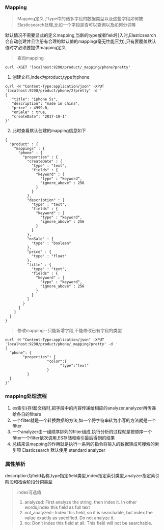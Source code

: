 ### Mapping

> Mapping定义了type中的诸多字段的数据类型以及这些字段如何被Elasticsearch处理,比如一个字段是否可以查询以及如何分词等

默认情况不需要显式的定义mapping,当新的type或者field引入时,Elasticsearch会自动创建并且注册有合理的默认值的mapping(毫无性能压力),只有要覆盖默认值时才必须要提供mapping定义

> 查询mapping
```
curl -XGET 'localhost:9200/product/_mapping/phone?pretty' 
```

1. 创建文档,index为product,type为phone
```
curl -H "Content-Type:application/json" -XPUT 'localhost:9200/product/phone/2?pretty' -d ' 
{
   "title": "iphone 5s", 
   "description": "made in china", 
   "price" : 4999.0,
   "onSale" : true, 
   "createDate": "2017-10-1"
}'
```
2. 此时查看默认创建的mapping信息如下
```
{
  "product" : {
    "mappings" : {
      "phone" : {
        "properties" : {
          "createDate" : {
            "type" : "text",
            "fields" : {
              "keyword" : {
                "type" : "keyword",
                "ignore_above" : 256
              }
            }
          },
          "description" : {
            "type" : "text",
            "fields" : {
              "keyword" : {
                "type" : "keyword",
                "ignore_above" : 256
              }
            }
          },
          "onSale" : {
            "type" : "boolean"
          },
          "price" : {
            "type" : "float"
          },
          "title" : {
            "type" : "text",
            "fields" : {
              "keyword" : {
                "type" : "keyword",
                "ignore_above" : 256
              }
            }
          }
        }
      }
    }
  }
}
```

> 修改mapping--只能新增字段,不能修改已有字段的类型
```
curl -H "Content-Type:application/json" -XPUT 'localhost:9200/product/phone/_mapping?pretty' -d ' 
{
  "phone": {
        "properties": {
                   "color":{
                         "type":"text"
                   }
          }
  }
}'
```

### mapping处理流程

1. es索引(存储)文档时,把字段中的内容传递给相应的analyzer,analyzer再传递给各自的filters
2. 一个filter就是一个转换数据的方法,如一个将字符串转为小写的方法就是一个filter
3. 一个analyzer由一组顺序排列的filter组成,执行分析的过程就是按顺序一个filter一个filter依次调用,ES存储和索引最后得到的结果
4. 总结来说mapping的作用就是执行一系列的指令将输入的数据转成可搜索的索引项
Elasticsearch 默认使用 standard analyzer


### 属性解析
description为field名称,type指定field类型,index指定索引类型,analyzer指定索引阶段和检索阶段分词类型

> index可选值
> 1. analyzed: First analyze the string, then index it. In other words,index this field as full text  
> 2. not_analyzed:: Index this field, so it is searchable, but index the value exactly as specified. Do not analyze it.     
> 3.  no: Don’t index this field at all. This field will not be searchable.  

